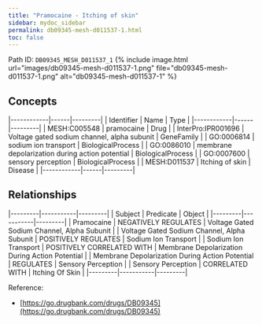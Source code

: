 ```yaml
---
title: "Pramocaine - Itching of skin"
sidebar: mydoc_sidebar
permalink: db09345-mesh-d011537-1.html
toc: false 
---
```



Path ID: `DB09345_MESH_D011537_1`
{% include image.html url="images/db09345-mesh-d011537-1.png" file="db09345-mesh-d011537-1.png" alt="db09345-mesh-d011537-1" %}

## Concepts

|------------|------|---------|
| Identifier | Name | Type    |
|------------|------|---------|
| MESH:C005548 | pramocaine | Drug |
| InterPro:IPR001696 | Voltage gated sodium channel, alpha subunit | GeneFamily |
| GO:0006814 | sodium ion transport | BiologicalProcess |
| GO:0086010 | membrane depolarization during action potential | BiologicalProcess |
| GO:0007600 | sensory perception | BiologicalProcess |
| MESH:D011537 | Itching of skin | Disease |
|------------|------|---------|

## Relationships

|---------|-----------|---------|
| Subject | Predicate | Object  |
|---------|-----------|---------|
| Pramocaine | NEGATIVELY REGULATES | Voltage Gated Sodium Channel, Alpha Subunit |
| Voltage Gated Sodium Channel, Alpha Subunit | POSITIVELY REGULATES | Sodium Ion Transport |
| Sodium Ion Transport | POSITIVELY CORRELATED WITH | Membrane Depolarization During Action Potential |
| Membrane Depolarization During Action Potential | REGULATES | Sensory Perception |
| Sensory Perception | CORRELATED WITH | Itching Of Skin |
|---------|-----------|---------|

Reference: 
  - [https://go.drugbank.com/drugs/DB09345](https://go.drugbank.com/drugs/DB09345)
